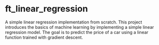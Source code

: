 # ft_linear_regression

A simple linear regression implementation from scratch. This project introduces the basics of machine learning by implementing a simple linear regression model. The goal is to predict the price of a car using a linear function trained with gradient descent.
